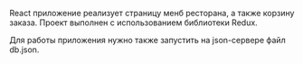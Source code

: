 React приложение реализует страницу менб ресторана, а также корзину заказа. Проект выполнен с использованием библиотеки Redux. 

Для работы приложения нужно также запустить на json-сервере файл db.json.
